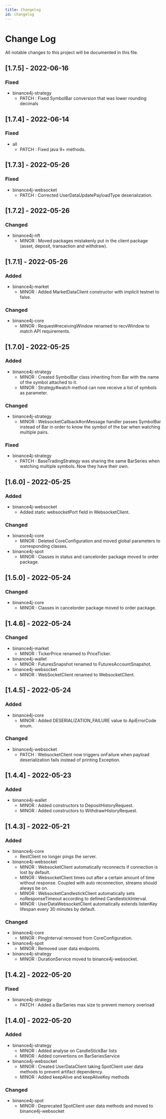 ```yaml
---
title: Changelog
id: changelog
---
```


# Change Log

All notable changes to this project will be documented in this file.

## [1.7.5] - 2022-06-16

### Fixed

- binance4j-strategy
  - PATCH : Fixed SymbolBar conversion that was lower rounding decimals

## [1.7.4] - 2022-06-14

### Fixed

- all
  - PATCH : Fixed java 9+ methods.

## [1.7.3] - 2022-05-26

### Fixed

- binance4j-websocket
  - PATCH : Corrected UserDataUpdatePayloadType deserialization.

## [1.7.2] - 2022-05-26

### Changed

- binance4j-nft
  - MINOR : Moved packages mistakenly put in the client package (asset, deposit, transaction and withdraw).

## [1.7.1] - 2022-05-26

### Added

- binance4j-market
  - MINOR : Added MarketDataClient constructor with implicit testnet to false.

### Changed

- binance4j-core
  - MINOR : Request#receivingWindow renamed to recvWindow to match API requirements.

## [1.7.0] - 2022-05-25

### Added

- binance4j-strategy
  - MINOR : Created SymbolBar class inheriting from Bar with the name of the symbol attached to it.
  - MINOR : Strategy#watch method can now receive a list of symbols as parameter.

### Changed

- binance4j-strategy
  - MINOR : WebsocketCallback#onMessage handler passes SymbolBar instead of Bar in order to know the symbol of the bar when watching multiple pairs.

### Fixed

- binance4j-strategy
  - PATCH : BaseTradingStrategy was sharing the same BarSeries when watching multiple symbols. Now they have their own.

## [1.6.0] - 2022-05-25

### Added

- binance4j-websocket
  - Added static websocketPort field in WebsocketClient.

### Changed

- binance4j-core
  - MINOR : Deleted CoreConfiguration and moved global parameters to corresponding classes.
- binance4j-spot
  - MINOR : Classes in status and cancelorder package moved to order package.

## [1.5.0] - 2022-05-24

### Changed

- binance4j-core
  - MINOR : Classes in cancelorder package moved to order package.

## [1.4.6] - 2022-05-24

### Changed

- binance4j-market
  - MINOR : TickerPrice renamed to PriceTicker.
- binance4j-wallet
  - MINOR : FuturesSnapshot renamed to FuturesAccountSnapshot.
- binance4j-websocket
  - MINOR : WebSocketClient renamed to WebsocketClient.

## [1.4.5] - 2022-05-24

### Added

- binance4j-core
  - MINOR : Added DESERIALIZATION_FAILURE value to ApiErrorCode enum.

### Changed

- binance4j-websocket
  - PATCH : WebsocketClient now triggers onFailure when payload deserialization fails instead of printing Exception.

## [1.4.4] - 2022-05-23

### Added

- binance4j-wallet
  - MINOR : Added constructors to DepositHistoryRequest.
  - MINOR : Added constructors to WithdrawHistoryRequest.

## [1.4.3] - 2022-05-21

### Added

- binance4j-core
  - RestClient no longer pings the server.
- binance4j-websocket
  - MINOR : WebsocketClient automatically reconnects if connection is lost by default.
  - MINOR : WebsocketClient times out after a certain amount of time without response. Coupled with auto reconnection, streams should always be on.
  - MINOR : WebsocketCandlestickClient automatically sets noResponseTimeout according to defined CandlestickInterval.
  - MINOR : UserDataWebsocketClient automatically extends listenKey lifespan every 30 minutes by default.

### Changed

- binance4j-core
  - MINOR : PingInterval removed from CoreConfiguration.
- binance4j-spot
  - MINOR : Removed user data endpoints.
- binance4j-strategy
  - MINOR : DurationService moved to binance4j-websocket.

## [1.4.2] - 2022-05-20

### Fixed

- binance4j-strategy
  - PATCH : Added a BarSeries max size to prevent memory overload

## [1.4.0] - 2022-05-20

### Added

- binance4j-strategy
  - MINOR : Added analyse on CandleStickBar lists
  - MINOR : Added convertions on BarSeriesService
- binance4j-websocket
  - MINOR : Created UserDataClient taking SpotClient user data methods to prevent artifact dependency.
  - MINOR : Added keepAlive and keepAliveKey methods

### Changed

- binance4j-spot
  - MINOR : Deprecated SpotClient user data methods and moved to binance4j-websocket